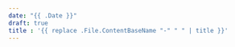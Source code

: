 ```yaml
---
date: "{{ .Date }}"
draft: true
title : '{{ replace .File.ContentBaseName "-" " " | title }}'
---
```

